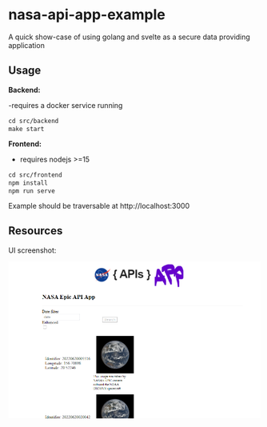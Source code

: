 # nasa-api-app-example

A quick show-case of using golang and svelte as a secure data providing application

## Usage

**Backend:**

-requires a docker service running

```
cd src/backend
make start
```

**Frontend:**

- requires nodejs >=15

```
cd src/frontend
npm install
npm run serve
```

Example should be traversable at http://localhost:3000

## Resources

UI screenshot:

![resources/screenshot.png](./resources/screenshot.png)
